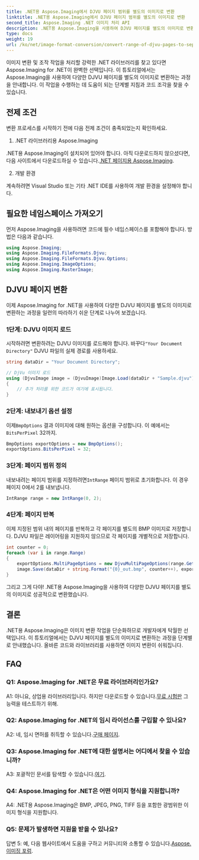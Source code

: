 ```yaml
---
title: .NET용 Aspose.Imaging에서 DJVU 페이지 범위를 별도의 이미지로 변환
linktitle: .NET용 Aspose.Imaging에서 DJVU 페이지 범위를 별도의 이미지로 변환
second_title: Aspose.Imaging .NET 이미지 처리 API
description: .NET용 Aspose.Imaging을 사용하여 DJVU 페이지를 별도의 이미지로 변환하는 방법을 알아보세요. 단계별 가이드, 코드 예제 및 FAQ가 제공됩니다.
type: docs
weight: 19
url: /ko/net/image-format-conversion/convert-range-of-djvu-pages-to-separate-images/
---
```

이미지 변환 및 조작 작업을 처리할 강력한 .NET 라이브러리를 찾고 있다면 Aspose.Imaging for .NET이 완벽한 선택입니다. 이 튜토리얼에서는 Aspose.Imaging을 사용하여 다양한 DJVU 페이지를 별도의 이미지로 변환하는 과정을 안내합니다. 이 작업을 수행하는 데 도움이 되는 단계별 지침과 코드 조각을 찾을 수 있습니다.

## 전제 조건

변환 프로세스를 시작하기 전에 다음 전제 조건이 충족되었는지 확인하세요.

1. .NET 라이브러리용 Aspose.Imaging

 .NET용 Aspose.Imaging이 설치되어 있어야 합니다. 아직 다운로드하지 않으셨다면, 다음 사이트에서 다운로드하실 수 있습니다.[.NET 페이지용 Aspose.Imaging](https://releases.aspose.com/imaging/net/).

2. 개발 환경

계속하려면 Visual Studio 또는 기타 .NET IDE를 사용하여 개발 환경을 설정해야 합니다.

## 필요한 네임스페이스 가져오기

먼저 Aspose.Imaging을 사용하려면 코드에 필수 네임스페이스를 포함해야 합니다. 방법은 다음과 같습니다.

```csharp
using Aspose.Imaging;
using Aspose.Imaging.FileFormats.Djvu;
using Aspose.Imaging.FileFormats.Djvu.Options;
using Aspose.Imaging.ImageOptions;
using Aspose.Imaging.RasterImage;
```

## DJVU 페이지 변환

이제 Aspose.Imaging for .NET을 사용하여 다양한 DJVU 페이지를 별도의 이미지로 변환하는 과정을 일련의 따라하기 쉬운 단계로 나누어 보겠습니다.

### 1단계: DJVU 이미지 로드

 시작하려면 변환하려는 DJVU 이미지를 로드해야 합니다. 바꾸다`"Your Document Directory"` DJVU 파일의 실제 경로를 사용하세요.

```csharp
string dataDir = "Your Document Directory";

// DjVu 이미지 로드
using (DjvuImage image = (DjvuImage)Image.Load(dataDir + "Sample.djvu"))
{
    // 추가 처리를 위한 코드가 여기에 표시됩니다.
}
```

### 2단계: 내보내기 옵션 설정

이제`BmpOptions` 결과 이미지에 대해 원하는 옵션을 구성합니다. 이 예에서는`BitsPerPixel` 32까지.

```csharp
BmpOptions exportOptions = new BmpOptions();
exportOptions.BitsPerPixel = 32;
```

### 3단계: 페이지 범위 정의

 내보내려는 페이지 범위를 지정하려면`IntRange` 페이지 범위로 초기화합니다. 이 경우 페이지 0에서 2를 내보냅니다.

```csharp
IntRange range = new IntRange(0, 2);
```

### 4단계: 페이지 반복

이제 지정된 범위 내의 페이지를 반복하고 각 페이지를 별도의 BMP 이미지로 저장합니다. DJVU 파일은 레이어링을 지원하지 않으므로 각 페이지를 개별적으로 저장합니다.

```csharp
int counter = 0;
foreach (var i in range.Range)
{
    exportOptions.MultiPageOptions = new DjvuMultiPageOptions(range.GetArrayOneItemFromIndex(counter));
    image.Save(dataDir + string.Format("{0}_out.bmp", counter++), exportOptions);
}
```

그리고 그게 다야! .NET용 Aspose.Imaging을 사용하여 다양한 DJVU 페이지를 별도의 이미지로 성공적으로 변환했습니다.

## 결론

.NET용 Aspose.Imaging은 이미지 변환 작업을 단순화하므로 개발자에게 탁월한 선택입니다. 이 튜토리얼에서는 DJVU 페이지를 별도의 이미지로 변환하는 과정을 단계별로 안내했습니다. 올바른 코드와 라이브러리를 사용하면 이미지 변환이 쉬워집니다.

## FAQ

### Q1: Aspose.Imaging for .NET은 무료 라이브러리인가요?

 A1: 아니요, 상업용 라이브러리입니다. 하지만 다운로드할 수 있습니다.[무료 시험판](https://releases.aspose.com/) 그 능력을 테스트하기 위해.

### Q2: Aspose.Imaging for .NET의 임시 라이선스를 구입할 수 있나요?

 A2: 네, 임시 면허를 취득할 수 있습니다.[구매 페이지](https://purchase.aspose.com/temporary-license/).

### Q3: Aspose.Imaging for .NET에 대한 설명서는 어디에서 찾을 수 있습니까?

 A3: 포괄적인 문서를 탐색할 수 있습니다.[여기](https://reference.aspose.com/imaging/net/).

### Q4: Aspose.Imaging for .NET은 어떤 이미지 형식을 지원합니까?

A4: .NET용 Aspose.Imaging은 BMP, JPEG, PNG, TIFF 등을 포함한 광범위한 이미지 형식을 지원합니다.

### Q5: 문제가 발생하면 지원을 받을 수 있나요?

 답변 5: 예, 다음 웹사이트에서 도움을 구하고 커뮤니티와 소통할 수 있습니다.[Aspose.이미징 포럼](https://forum.aspose.com/).